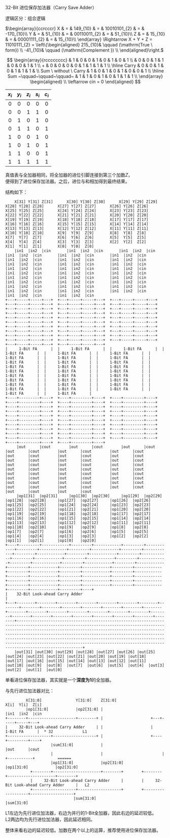 32-Bit 进位保存加法器（Carry Save Adder）

逻辑区分：组合逻辑

$`\begin{array}{ccrcccr}
    X & = & 149_{10} & = & 10010101_{2} & = & -170_{10}\\
    Y & = &  51_{10} & = & 00110011_{2} & = &   51_{10}\\
    Z & = &  15_{10} & = & 00001111_{2} & = &   15_{10}\\
\end{array} \Rightarrow 
X + Y + Z = 11010111_{2} = \left\{\begin{aligned}
     215_{10}& \qquad (\mathrm{True \ form}) \\
     -41_{10}& \qquad (\mathrm{Complement }) \\
\end{aligned}\right.`$ 

$$
\begin{array}{rcccccccc}
                               & 1 & 0 & 0 & 1 & 0 & 1 & 0 & 1 \\
                               & 0 & 0 & 1 & 1 & 0 & 0 & 1 & 1 \\
                             + & 0 & 0 & 0 & 0 & 1 & 1 & 1 & 1 \\
    \hline
                         Carry & 0 & 0 & 1 & 0 & 1 & 1 & 1 &   \\
       Sum \  without \  Carry & 1 & 0 & 1 & 0 & 1 & 0 & 0 & 1 \\
    \hline
    Sum ~\qquad~\qquad~\qquad~ & 1 & 1 & 0 & 1 & 0 & 1 & 1 & 1 \\
\end{array} 
\begin{aligned} \\
\leftarrow cin = 0
\end{aligned}
$$

| $`x_{i}`$ | $`y_{i}`$ | $`z_{i}`$ | $`s_{i}`$ | $`c_{i}`$ |
|:-:|:-:|:-:|:-:|:-:|
| 0 | 0 | 0 | 0 | 0 |
| 0 | 0 | 1 | 1 | 0 |
| 0 | 1 | 0 | 1 | 0 |
| 0 | 1 | 1 | 0 | 1 |
| 1 | 0 | 0 | 1 | 0 |
| 1 | 0 | 1 | 0 | 1 |
| 1 | 1 | 0 | 0 | 1 |
| 1 | 1 | 1 | 1 | 1 |

真值表与全加器相同，将全加器的进位引脚连接到第三个加数$`Z`$， \
便得到了进位保存加法器。之后，进位与和相加得到最终结果。

结构如下：
<!-- 每行都用制表符（或者四个空格）缩进，创建一个等宽字符文本块，空格有效 -->
        X[31] Y[31] Z[31]      X[30] Y[30] Z[30]      X[29] Y[29] Z[29]      X[28] Y[28] Z[28]      X[27] Y[27] Z[27]      X[26] Y[26] Z[26]      X[25] Y[25] Z[25]      X[24] Y[24] Z[24]      X[23] Y[23] Z[23]      X[22] Y[22] Z[22]      X[21] Y[21] Z[21]      X[20] Y[20] Z[20]      X[19] Y[19] Z[19]      X[18] Y[18] Z[18]      X[17] Y[17] Z[17]      X[16] Y[16] Z[16]      X[15] Y[15] Z[15]      X[14] Y[14] Z[14]      X[13] Y[13] Z[13]      X[12] Y[12] Z[12]      X[11] Y[11] Z[11]      X[10] Y[10] Z[10]      X[9]  Y[9]  Z[9]       X[8]  Y[8]  Z[8]       X[7]  Y[7]  Z[7]       X[6]  Y[6]  Z[6]       X[5]  Y[5]  Z[5]       X[4]  Y[4]  Z[4]       X[3]  Y[3]  Z[3]       X[2]  Y[2]  Z[2]       X[1]  Y[1]  Z[1]       X[0]  Y[0]  Z[0]   
        |in1  |in2  |cin       |in1  |in2  |cin       |in1  |in2  |cin       |in1  |in2  |cin       |in1  |in2  |cin       |in1  |in2  |cin       |in1  |in2  |cin       |in1  |in2  |cin       |in1  |in2  |cin       |in1  |in2  |cin       |in1  |in2  |cin       |in1  |in2  |cin       |in1  |in2  |cin       |in1  |in2  |cin       |in1  |in2  |cin       |in1  |in2  |cin       |in1  |in2  |cin       |in1  |in2  |cin       |in1  |in2  |cin       |in1  |in2  |cin       |in1  |in2  |cin       |in1  |in2  |cin       |in1  |in2  |cin       |in1  |in2  |cin       |in1  |in2  |cin       |in1  |in2  |cin       |in1  |in2  |cin       |in1  |in2  |cin       |in1  |in2  |cin       |in1  |in2  |cin       |in1  |in2  |cin       |in1  |in2  |cin   
    +---+-----+-----+---+  +---+-----+-----+---+  +---+-----+-----+---+  +---+-----+-----+---+  +---+-----+-----+---+  +---+-----+-----+---+  +---+-----+-----+---+  +---+-----+-----+---+  +---+-----+-----+---+  +---+-----+-----+---+  +---+-----+-----+---+  +---+-----+-----+---+  +---+-----+-----+---+  +---+-----+-----+---+  +---+-----+-----+---+  +---+-----+-----+---+  +---+-----+-----+---+  +---+-----+-----+---+  +---+-----+-----+---+  +---+-----+-----+---+  +---+-----+-----+---+  +---+-----+-----+---+  +---+-----+-----+---+  +---+-----+-----+---+  +---+-----+-----+---+  +---+-----+-----+---+  +---+-----+-----+---+  +---+-----+-----+---+  +---+-----+-----+---+  +---+-----+-----+---+  +---+-----+-----+---+  +---+-----+-----+---+  
    |     1-Bit FA      |  |     1-Bit FA      |  |     1-Bit FA      |  |     1-Bit FA      |  |     1-Bit FA      |  |     1-Bit FA      |  |     1-Bit FA      |  |     1-Bit FA      |  |     1-Bit FA      |  |     1-Bit FA      |  |     1-Bit FA      |  |     1-Bit FA      |  |     1-Bit FA      |  |     1-Bit FA      |  |     1-Bit FA      |  |     1-Bit FA      |  |     1-Bit FA      |  |     1-Bit FA      |  |     1-Bit FA      |  |     1-Bit FA      |  |     1-Bit FA      |  |     1-Bit FA      |  |     1-Bit FA      |  |     1-Bit FA      |  |     1-Bit FA      |  |     1-Bit FA      |  |     1-Bit FA      |  |     1-Bit FA      |  |     1-Bit FA      |  |     1-Bit FA      |  |     1-Bit FA      |  |     1-Bit FA      |  
    +----+---------+----+  +----+---------+----+  +----+---------+----+  +----+---------+----+  +----+---------+----+  +----+---------+----+  +----+---------+----+  +----+---------+----+  +----+---------+----+  +----+---------+----+  +----+---------+----+  +----+---------+----+  +----+---------+----+  +----+---------+----+  +----+---------+----+  +----+---------+----+  +----+---------+----+  +----+---------+----+  +----+---------+----+  +----+---------+----+  +----+---------+----+  +----+---------+----+  +----+---------+----+  +----+---------+----+  +----+---------+----+  +----+---------+----+  +----+---------+----+  +----+---------+----+  +----+---------+----+  +----+---------+----+  +----+---------+----+  +----+---------+----+  
         |out      |cout        |out      |cout        |out      |cout        |out      |cout        |out      |cout        |out      |cout        |out      |cout        |out      |cout        |out      |cout        |out      |cout        |out      |cout        |out      |cout        |out      |cout        |out      |cout        |out      |cout        |out      |cout        |out      |cout        |out      |cout        |out      |cout        |out      |cout        |out      |cout        |out      |cout        |out      |cout        |out      |cout        |out      |cout        |out      |cout        |out      |cout        |out      |cout        |out      |cout        |out      |cout        |out      |cout        |out      |cout   
         |op1[31]  |op2[31]     |op1[30]  |op2[30]     |op1[29]  |op2[29]     |op1[28]  |op2[28]     |op1[27]  |op2[27]     |op1[26]  |op2[26]     |op1[25]  |op2[25]     |op1[24]  |op2[24]     |op1[23]  |op2[23]     |op1[22]  |op2[22]     |op1[21]  |op2[21]     |op1[20]  |op2[20]     |op1[19]  |op2[19]     |op1[18]  |op2[18]     |op1[17]  |op2[17]     |op1[16]  |op2[16]     |op1[15]  |op2[15]     |op1[14]  |op2[14]     |op1[13]  |op2[13]     |op1[12]  |op2[12]     |op1[11]  |op2[11]     |op1[10]  |op2[10]     |op1[9]   |op2[9]      |op1[8]   |op2[8]      |op1[7]   |op2[7]      |op1[6]   |op2[6]      |op1[5]   |op2[5]      |op1[4]   |op2[4]      |op1[3]   |op2[3]      |op1[2]   |op2[2]      |op1[1]   |op2[1]      |op1[0]   |op2[0] 
    +----+---------+------------+---------+------------+---------+------------+---------+------------+---------+------------+---------+------------+---------+------------+---------+------------+---------+------------+---------+------------+---------+------------+---------+------------+---------+------------+---------+------------+---------+------------+---------+------------+---------+------------+---------+------------+---------+------------+---------+------------+---------+------------+---------+------------+---------+------------+---------+------------+---------+------------+---------+------------+---------+------------+---------+------------+---------+------------+---------+------------+---------+------------+---------+----+  
    |    32-Bit Look-ahead Carry Adder                                                                                                                                                                                                                                                                                                                                                                                                                                                                                                                                                                                                                                                                                                                           |  
    +---+--------+--------+--------+--------+--------+--------+--------+--------+--------+--------+--------+--------+--------+--------+--------+--------+--------+--------+--------+--------+--------+--------+--------+--------+--------+--------+--------+--------+--------+--------+--------+-----------------------------------------------------------------------------------------------------------------------------------------------------------------------------------------------------------------------------------------------------------------------------------------------------------------------------------------------------------------------------------------------------------------------------------------------------------------+  
        |out[31] |out[30] |out[29] |out[28] |out[27] |out[26] |out[25] |out[24] |out[23] |out[22] |out[21] |out[20] |out[19] |out[18] |out[17] |out[16] |out[15] |out[14] |out[13] |out[12] |out[11] |out[10] |out[9]  |out[8]  |out[7]  |out[6]  |out[5]  |out[4]  |out[3]  |out[2]  |out[1]  |out[0]                                                                                                                                                                                                                                                                                                                                                                                                                                                            

单看进位保存加法器，其实就是一个**深度为1**的全加器。

与先行进位加法器对比：
     
             X[31:0]               Y[31:0]    Z[31:0]                   X[i]  Y[i]  Z[i]                        
             |op1[31:0]            |op2[31:0] |                         |in1  |in2  |cin                        
    +--------+---------------------+--------+ |                     +---+-----+-----+---+                       
    |     32-Bit Look-ahead Carry Adder     | |                     |     1-Bit FA      |  * 32             L1  
    +-------------------+-------------------+ |                     +----+---------+----+                       
                        |sum[31:0]            |                          |out      |cout                        
                        |                     |                          |         +-----------+          ======
                        |op1[31:0]            |op2[31:0]                 |op1[31:0]            |op2[31:0]       
               +--------+---------------------+--------+        +--------+---------------------+--------+       
               |     32-Bit Look-ahead Carry Adder     |        |     32-Bit Look-ahead Carry Adder     |   L2  
               +-------------------+-------------------+        +-------------------+-------------------+       
                                  |sum[31:0]                                     |sum[31:0]                     

L1左边为先行进位加法器，右边为并行的1-Bit全加器，因此右边的延迟较低。 \
L2两边均为先行进位加法器，因此延迟相同。

整体来看右边的延迟较低。加数在两个以上的运算，推荐使用进位保存加法器。